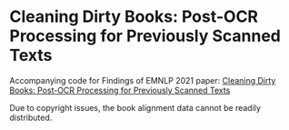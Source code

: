 # Cleaning Dirty Books: Post-OCR Processing for Previously Scanned Texts

Accompanying code for Findings of EMNLP 2021 paper: [Cleaning Dirty Books: Post-OCR Processing for Previously Scanned Texts](https://arxiv.org/pdf/2110.11934.pdf)

Due to copyright issues, the book alignment data cannot be readily distributed.
